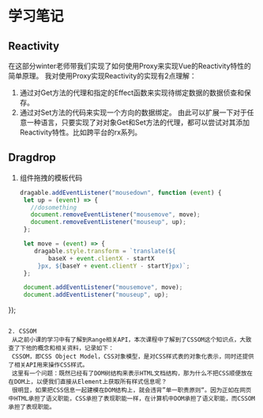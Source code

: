 # 学习笔记

## Reactivity
在这部分winter老师带我们实现了如何使用Proxy来实现Vue的Reactivity特性的简单原理。
我对使用Proxy实现Reactivity的实现有2点理解：
1. 通过对Get方法的代理和指定的Effect函数来实现待绑定数据的数据侦查和保存。
2. 通过对Set方法的代码来实现一个方向的数据绑定。
由此可以扩展一下对于任意一种语言，只要实现了对对象Get和Set方法的代理，都可以尝试对其添加Reactivity特性。比如跨平台的rx系列。

## Dragdrop

1. 组件拖拽的模板代码

   ```js
   dragable.addEventListener("mousedown", function (event) {
    let up = (event) => {
      //dosomething
      document.removeEventListener("mousemove", move);
      document.removeEventListener("mouseup", up);
    };

    let move = (event) => {
       dragable.style.transform = `translate(${
           baseX + event.clientX - startX
        }px, ${baseY + event.clientY - startY}px)`;
    };

    document.addEventListener("mousemove", move);
    document.addEventListener("mouseup", up);

  });
  ```

2. CSSOM
   从之前小课的学习中有了解到Range相关API，本次课程中了解到了CSSOM这个知识点，大致查了下他的概念和相关资料，记录如下：
   CSSOM，即CSS Object Model，CSS对象模型，是对CSS样式表的对象化表示，同时还提供了相关API用来操作CSS样式。
   这里有一个问题：既然已经有了DOM树结构来表示HTML文档结构，那为什么不把CSS顺便放在在DOM上，以便我们直接从Element上获取所有样式信息呢？
   很明显，如果把CSS信息一起建模在DOM结构上，就会违背”单一职责原则“。因为正如在网页中HTML承担了语义职能，CSS承担了表现职能一样，在计算机中DOM承担了语义职能，而CSSOM承担了表现职能。
